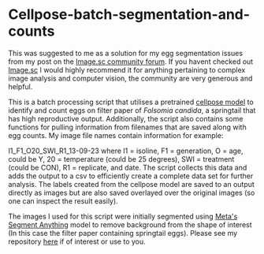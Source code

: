 # Cellpose-batch-segmentation-and-counts

This was suggested to me as a solution for my egg segmentation issues from my post on the [Image.sc community forum](https://forum.image.sc/t/insect-egg-counts-help-any-ideas-on-how-i-can-segment-and-accurately-count-eggs/90643/16). If you havent checked out [Image.sc](https://forum.image.sc/) I would highly recommend it for anything pertaining to complex image analysis and computer vision, the community are very generous and helpful.

This is a batch processing script that utilises a pretrained [cellpose model](https://github.com/mouseland/cellpose) to identify and count eggs on filter paper of _Folsomia candida_, a springtail that has high reproductive output. 
Additionally, the script also contains some functions for pulling information from filenames that are saved along with egg counts. My image file names contain information for example: 

I1_F1_O20_SWI_R1_13-09-23 where I1 = isoline, F1 = generation, O = age, could be Y, 20 = temperature (could be 25 degrees), SWI = treatment (could be CON), R1 = replicate, and date. The script collects this data and adds the output to a csv to efficiently create a complete data set for further analysis.
The labels created from the cellpose model are saved to an output directly as images but are also saved overlayed over the original images (so one can inspect the result easily). 

The images I used for this script were initially segmented using [Meta's Segment Anything](https://github.com/facebookresearch/segment-anything) model to remove background from the shape of interest (In this case the filter paper containing springtail eggs). Please see my repository [here](https://github.com/wyldescience/Segment-anything-batch-process/wiki) if of interest or use to you. 
